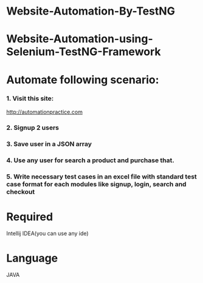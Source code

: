 # Website-Automation-By-TestNG
# Website-Automation-using-Selenium-TestNG-Framework

# Automate following scenario:
### 1. Visit this site:
http://automationpractice.com

### 2. Signup 2 users
### 3. Save user in a JSON array
### 4. Use any user for search a product and purchase that.
### 5. Write necessary test cases in an excel file with standard test case format for each modules like signup, login, search and checkout

# Required 
Intellij IDEA(you can use any ide)<br>

# Language
JAVA
